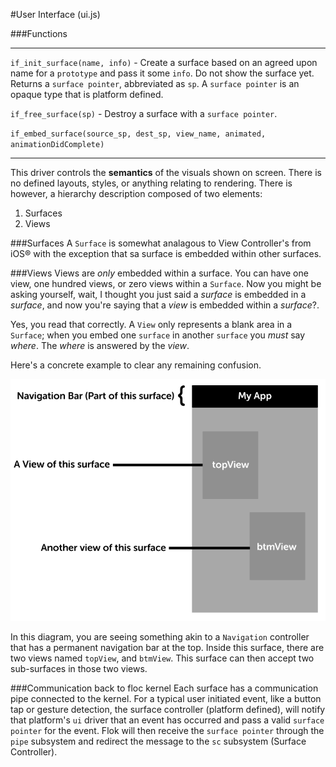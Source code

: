#User Interface (ui.js)

###Functions


------

`if_init_surface(name, info)` - Create a surface based on an agreed upon name for a `prototype` and pass it some `info`. Do not show the surface yet.  Returns a `surface pointer`, abbreviated as `sp`.  A `surface pointer` is an opaque type that is platform defined.

`if_free_surface(sp)` - Destroy a surface with a `surface pointer`.

`if_embed_surface(source_sp, dest_sp, view_name, animated, animationDidComplete)`

------

This driver controls the **semantics** of the visuals shown on screen.  There is no defined layouts, styles, or anything relating to rendering. There is however, a hierarchy description composed of two elements:

 1. Surfaces
 2. Views

###Surfaces
A `Surface` is somewhat analagous to View Controller's from iOS® with the exception that sa surface is embedded within other surfaces.

###Views
Views are *only* embedded within a surface.  You can have one view, one hundred views, or zero views within a `Surface`. Now you might be asking yourself,
wait, I thought you just said a *surface* is embedded in a *surface*, and now you're saying that a *view* is embedded within a *surface*?.

Yes, you read that correctly. A `View` only represents a blank area in a `Surface`; when you embed one `surface` in another `surface` you *must* say *where*. The *where*
is answered by the *view*.

Here's a concrete example to clear any remaining confusion.

![](../images/ui_surface_and_views.png)

In this diagram, you are seeing something akin to a `Navigation` controller that has a permanent navigation bar at the top. Inside this surface, there are two views named `topView`, and `btmView`.
This surface can then accept two sub-surfaces in those two views.

###Communication back to floc kernel
Each surface has a communication pipe connected to the kernel. For a typical user initiated event, like a button tap or gesture detection, the surface controller (platform defined), will notify that platform's `ui` driver that an event has occurred and pass a valid `surface pointer` for the event.  Flok will then receive the `surface pointer` through the `pipe` subsystem and redirect the message to the `sc` subsystem (Surface Controller).
